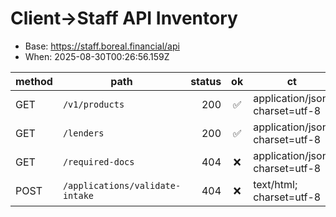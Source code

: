 # Client→Staff API Inventory

- Base: https://staff.boreal.financial/api
- When: 2025-08-30T00:26:56.159Z

| method | path | status | ok | ct | count/sample |
|---|---|---:|:--:|---|---|
| GET | `/v1/products` | 200 | ✅ | application/json; charset=utf-8 | 0 |
| GET | `/lenders` | 200 | ✅ | application/json; charset=utf-8 | 0 |
| GET | `/required-docs` | 404 | ❌ | application/json; charset=utf-8 | `sample` |
| POST | `/applications/validate-intake` | 404 | ❌ | text/html; charset=utf-8 | `sample` |
